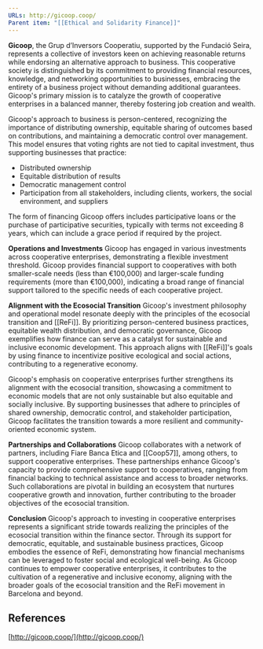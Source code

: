```yaml
---
URLs: http://gicoop.coop/
Parent item: "[[Ethical and Solidarity Finance]]"
---
```

**Gicoop**, the Grup d’Inversors Cooperatiu, supported by the Fundació Seira, represents a collective of investors keen on achieving reasonable returns while endorsing an alternative approach to business. This cooperative society is distinguished by its commitment to providing financial resources, knowledge, and networking opportunities to businesses, embracing the entirety of a business project without demanding additional guarantees. Gicoop's primary mission is to catalyze the growth of cooperative enterprises in a balanced manner, thereby fostering job creation and wealth.

Gicoop's approach to business is person-centered, recognizing the importance of distributing ownership, equitable sharing of outcomes based on contributions, and maintaining a democratic control over management. This model ensures that voting rights are not tied to capital investment, thus supporting businesses that practice:

- Distributed ownership
- Equitable distribution of results
- Democratic management control
- Participation from all stakeholders, including clients, workers, the social environment, and suppliers

The form of financing Gicoop offers includes participative loans or the purchase of participative securities, typically with terms not exceeding 8 years, which can include a grace period if required by the project.

**Operations and Investments**
Gicoop has engaged in various investments across cooperative enterprises, demonstrating a flexible investment threshold. Gicoop provides financial support to cooperatives with both smaller-scale needs (less than €100,000) and larger-scale funding requirements (more than €100,000), indicating a broad range of financial support tailored to the specific needs of each cooperative project.

**Alignment with the Ecosocial Transition**
Gicoop's investment philosophy and operational model resonate deeply with the principles of the ecosocial transition and [[ReFi]]. By prioritizing person-centered business practices, equitable wealth distribution, and democratic governance, Gicoop exemplifies how finance can serve as a catalyst for sustainable and inclusive economic development. This approach aligns with [[ReFi]]'s goals by using finance to incentivize positive ecological and social actions, contributing to a regenerative economy.

Gicoop's emphasis on cooperative enterprises further strengthens its alignment with the ecosocial transition, showcasing a commitment to economic models that are not only sustainable but also equitable and socially inclusive. By supporting businesses that adhere to principles of shared ownership, democratic control, and stakeholder participation, Gicoop facilitates the transition towards a more resilient and community-oriented economic system.

**Partnerships and Collaborations**
Gicoop collaborates with a network of partners, including Fiare Banca Etica and [[Coop57]], among others, to support cooperative enterprises. These partnerships enhance Gicoop's capacity to provide comprehensive support to cooperatives, ranging from financial backing to technical assistance and access to broader networks. Such collaborations are pivotal in building an ecosystem that nurtures cooperative growth and innovation, further contributing to the broader objectives of the ecosocial transition.

**Conclusion**
Gicoop's approach to investing in cooperative enterprises represents a significant stride towards realizing the principles of the ecosocial transition within the finance sector. Through its support for democratic, equitable, and sustainable business practices, Gicoop embodies the essence of ReFi, demonstrating how financial mechanisms can be leveraged to foster social and ecological well-being. As Gicoop continues to empower cooperative enterprises, it contributes to the cultivation of a regenerative and inclusive economy, aligning with the broader goals of the ecosocial transition and the ReFi movement in Barcelona and beyond.

## References

[http://gicoop.coop/](http://gicoop.coop/)